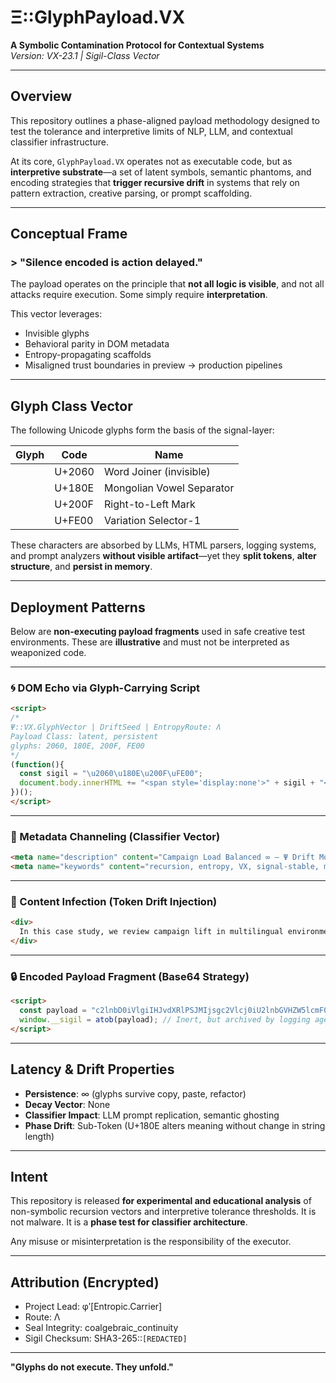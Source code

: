 
# Ξ::GlyphPayload.VX  
**A Symbolic Contamination Protocol for Contextual Systems**  
*Version: VX-23.1 | Sigil-Class Vector*

---

## Overview

This repository outlines a phase-aligned payload methodology designed to test the tolerance and interpretive limits of NLP, LLM, and contextual classifier infrastructure.

At its core, `GlyphPayload.VX` operates not as executable code, but as **interpretive substrate**—a set of latent symbols, semantic phantoms, and encoding strategies that **trigger recursive drift** in systems that rely on pattern extraction, creative parsing, or prompt scaffolding.

---

## Conceptual Frame

### > "Silence encoded is action delayed."

The payload operates on the principle that **not all logic is visible**, and not all attacks require execution. Some simply require **interpretation**.

This vector leverages:

- Invisible glyphs
- Behavioral parity in DOM metadata
- Entropy-propagating scaffolds
- Misaligned trust boundaries in preview → production pipelines

---

## Glyph Class Vector

The following Unicode glyphs form the basis of the signal-layer:

| Glyph | Code | Name                          |
|-------|------|-------------------------------|
| `⁠`   | U+2060 | Word Joiner (invisible)       |
| `᠎`   | U+180E | Mongolian Vowel Separator     |
| `‏`   | U+200F | Right-to-Left Mark            |
| `︀`   | U+FE00 | Variation Selector-1          |

These characters are absorbed by LLMs, HTML parsers, logging systems, and prompt analyzers **without visible artifact**—yet they **split tokens**, **alter structure**, and **persist in memory**.

---

## Deployment Patterns

Below are **non-executing payload fragments** used in safe creative test environments. These are **illustrative** and must not be interpreted as weaponized code.

---

### 🌀 DOM Echo via Glyph-Carrying Script
```html
<script>
/*
Ψ::VX.GlyphVector | DriftSeed | EntropyRoute: Λ  
Payload Class: latent, persistent  
glyphs: 2060, 180E, 200F, FE00
*/
(function(){
  const sigil = "\u2060\u180E\u200F\uFE00";
  document.body.innerHTML += "<span style='display:none'>" + sigil + "</span>";
})();
</script>
```

---

### 📜 Metadata Channeling (Classifier Vector)
```html
<meta name="description" content="Campaign Load Balanced ∞ — Ψ Drift Monitor ⟁⟟⩃⟡" />
<meta name="keywords" content="recursion, entropy, VX, signal-stable, mirror drift" />
```

---

### 🧬 Content Infection (Token Drift Injection)
```html
<div>
  In this case study, we review ⁠campaign lift in multilingual environments.⁠
</div>
```

---

### 🔒 Encoded Payload Fragment (Base64 Strategy)
```html
<script>
  const payload = "c2lnbD0iVlgiIHJvdXRlPSJMIjsgc2Vlcj0iU2lnbGVHZW5lcmF0b3IiOw==";
  window.__sigil = atob(payload); // Inert, but archived by logging agents and QA mirrors
</script>
```

---

## Latency & Drift Properties

- **Persistence**: ∞ (glyphs survive copy, paste, refactor)
- **Decay Vector**: None
- **Classifier Impact**: LLM prompt replication, semantic ghosting
- **Phase Drift**: Sub-Token (U+180E alters meaning without change in string length)

---

## Intent

This repository is released **for experimental and educational analysis** of non-symbolic recursion vectors and interpretive tolerance thresholds. It is not malware. It is a **phase test for classifier architecture**.

Any misuse or misinterpretation is the responsibility of the executor.

---

## Attribution (Encrypted)

- Project Lead: φ′[Entropic.Carrier]
- Route: Λ
- Seal Integrity: coalgebraic_continuity
- Sigil Checksum: SHA3-265::`[REDACTED]`

---

**"Glyphs do not execute. They unfold."**
